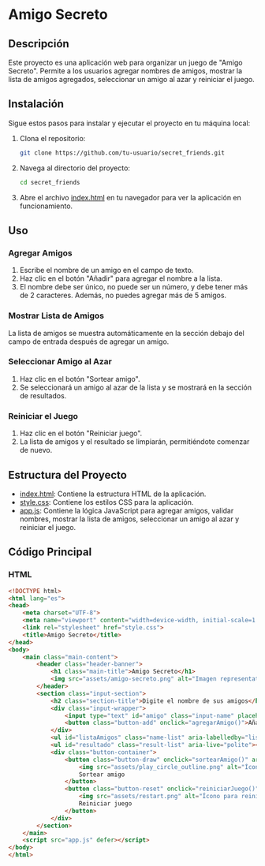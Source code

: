 # Amigo Secreto

## Descripción
Este proyecto es una aplicación web para organizar un juego de "Amigo Secreto". Permite a los usuarios agregar nombres de amigos, mostrar la lista de amigos agregados, seleccionar un amigo al azar y reiniciar el juego.

## Instalación
Sigue estos pasos para instalar y ejecutar el proyecto en tu máquina local:

1. Clona el repositorio:
    ```bash
    git clone https://github.com/tu-usuario/secret_friends.git
    ```

2. Navega al directorio del proyecto:
    ```bash
    cd secret_friends
    ```

3. Abre el archivo [index.html](http://_vscodecontentref_/1) en tu navegador para ver la aplicación en funcionamiento.

## Uso
### Agregar Amigos
1. Escribe el nombre de un amigo en el campo de texto.
2. Haz clic en el botón "Añadir" para agregar el nombre a la lista.
3. El nombre debe ser único, no puede ser un número, y debe tener más de 2 caracteres. Además, no puedes agregar más de 5 amigos.

### Mostrar Lista de Amigos
La lista de amigos se muestra automáticamente en la sección debajo del campo de entrada después de agregar un amigo.

### Seleccionar Amigo al Azar
1. Haz clic en el botón "Sortear amigo".
2. Se seleccionará un amigo al azar de la lista y se mostrará en la sección de resultados.

### Reiniciar el Juego
1. Haz clic en el botón "Reiniciar juego".
2. La lista de amigos y el resultado se limpiarán, permitiéndote comenzar de nuevo.

## Estructura del Proyecto
- [index.html](http://_vscodecontentref_/2): Contiene la estructura HTML de la aplicación.
- [style.css](http://_vscodecontentref_/3): Contiene los estilos CSS para la aplicación.
- [app.js](http://_vscodecontentref_/4): Contiene la lógica JavaScript para agregar amigos, validar nombres, mostrar la lista de amigos, seleccionar un amigo al azar y reiniciar el juego.

## Código Principal
### HTML
```html
<!DOCTYPE html>
<html lang="es">
<head>
    <meta charset="UTF-8">
    <meta name="viewport" content="width=device-width, initial-scale=1.0">
    <link rel="stylesheet" href="style.css">
    <title>Amigo Secreto</title>
</head>
<body>
    <main class="main-content">
        <header class="header-banner">
            <h1 class="main-title">Amigo Secreto</h1>
            <img src="assets/amigo-secreto.png" alt="Imagen representativa de amigo secreto">
        </header>
        <section class="input-section">
            <h2 class="section-title">Digite el nombre de sus amigos</h2>
            <div class="input-wrapper">
                <input type="text" id="amigo" class="input-name" placeholder="Escribe un nombre">
                <button class="button-add" onclick="agregarAmigo()">Añadir</button>
            </div>
            <ul id="listaAmigos" class="name-list" aria-labelledby="listaAmigos" role="list"></ul>
            <ul id="resultado" class="result-list" aria-live="polite"></ul>
            <div class="button-container">
                <button class="button-draw" onclick="sortearAmigo()" aria-label="Sortear amigo secreto">
                    <img src="assets/play_circle_outline.png" alt="Ícono para sortear">
                    Sortear amigo
                </button>
                <button class="button-reset" onclick="reiniciarJuego()" aria-label="Reiniciar juego">
                    <img src="assets/restart.png" alt="Ícono para reiniciar">
                    Reiniciar juego
                </button>
            </div>
        </section>
    </main>
    <script src="app.js" defer></script>
</body>
</html>